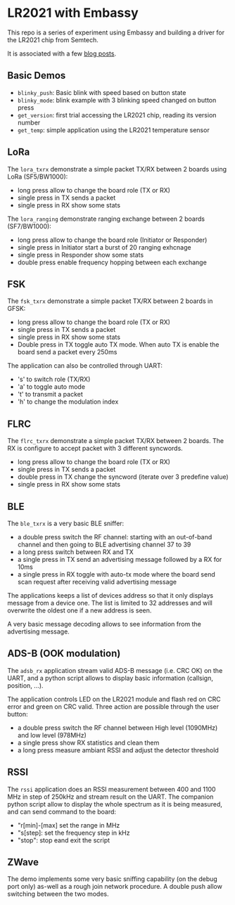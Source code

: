 # LR2021 with Embassy

This repo is a series of experiment using Embassy and building a driver for the LR2021 chip from Semtech.

It is associated with a few [blog posts](https://theclams.github.io/).

## Basic Demos
 - `blinky_push`: Basic blink with speed based on button state
 - `blinky_mode`: blink example with 3 blinking speed changed on button press
 - `get_version`: first trial accessing the LR2021 chip, reading its version number
 - `get_temp`: simple application using the LR2021 temperature sensor

## LoRa

The `lora_txrx` demonstrate a simple packet TX/RX between 2 boards using LoRa (SF5/BW1000):
 * long press allow to change the board role (TX or RX)
 * single press in TX sends a packet
 * single press in RX show some stats

The `lora_ranging` demonstrate ranging exchange between 2 boards (SF7/BW1000):
 * long press allow to change the board role (Initiator or Responder)
 * single press in Initiator start a burst of 20 ranging exhcnage
 * single press in Responder show some stats
 * double press enable frequency hopping between each exchange

## FSK

The `fsk_txrx` demonstrate a simple packet TX/RX between 2 boards in GFSK:
 * long press allow to change the board role (TX or RX)
 * single press in TX sends a packet
 * single press in RX show some stats
 * Double press in TX toggle auto TX mode. When auto TX is enable the board send a packet every 250ms

The application can also be controlled through UART:
 * 's' to switch role (TX/RX)
 * 'a' to toggle auto mode
 * 't' to transmit a packet
 * 'h' to change the modulation index

## FLRC

The `flrc_txrx` demonstrate a simple packet TX/RX between 2 boards. The RX is configure to accept packet with 3 different syncwords.
 * long press allow to change the board role (TX or RX)
 * single press in TX sends a packet
 * double press in TX change the syncword (iterate over 3 predefine value)
 * single press in RX show some stats

## BLE

The `ble_txrx` is a very basic BLE sniffer:
 - a double press switch the RF channel: starting with an out-of-band channel and then going to BLE advertising channel 37 to 39
 - a long press switch between RX and TX
 - a single press in TX send an advertising message followed by a RX for 10ms
 - a single press in RX toggle with auto-tx mode where the board send scan request after receiving valid advertising message

The applications keeps a list of devices address so that it only displays message from a device one.
The list is limited to 32 addresses and will overwrite the oldest one if a new address is seen.

A very basic message decoding allows to see information from the advertising message.

## ADS-B (OOK modulation)
The `adsb_rx` application stream valid ADS-B message (i.e. CRC OK) on the UART, and a python script allows to display basic information (callsign, position, ...).

The application controls LED on the LR2021 module and flash red on CRC error and green on CRC valid.
Three action are possible through the user button:
 - a double press switch the RF channel between High level (1090MHz) and low level (978MHz)
 - a single press show RX statistics and clean them
 - a long press measure ambiant RSSI and adjust the detector threshold

## RSSI
The `rssi` application does an RSSI measurement between 400 and 1100 MHz in step of 250kHz and stream result on the UART.
The companion python script allow to display the whole spectrum as it is being measured, and can send command to the board:
 - "r[min]-[max] set the range in MHz
 - "s[step]: set the frequency step in kHz
 - "stop": stop eand exit the script

## ZWave
The demo implements some very basic sniffing capability (on the debug port only) as-well as a rough join network procedure.
A double push allow switching between the two modes.
